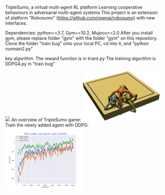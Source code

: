TripleSumo, a virtual multi-agent RL platform
Learning cooperative behaviours in adversarial multi-agent systems
This project is an extension of platform "Robosumo" (https://github.com/openai/robosumo) with new interfaces. 

Dependencies: python==3.7, Gym==10.2, Mujoco>=2.0
After you install gym, please replace folder "gym" with the folder "gym" on this repository. 
Clone the folder "train bug" onto your local PC, cd into it, and "python runmain2.py"

key algorithm:
The reward function is in triant.py
The training algorithm is DDPG4.py in "train bug"

![](https://github.com/niart/triplesumo_TAROS/blob/main/25_35.gif)
An overview of TripleSumo game:
<img src="https://github.com/niart/triplesumo/blob/main/triple.png" width=50% height=50%>
Train the newly added agent with DDPG:
<img src="https://github.com/niart/triplesumo/blob/main/3rewards.png" width=50% height=50%>


